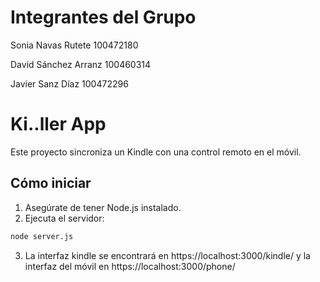 # Integrantes del Grupo

Sonia Navas Rutete 100472180

David Sánchez Arranz 100460314

Javier Sanz Díaz 100472296

# Ki..ller App

Este proyecto sincroniza un Kindle con una control remoto en el móvil.

## Cómo iniciar

1. Asegúrate de tener Node.js instalado.
2. Ejecuta el servidor:

```bash
node server.js
```

3. La interfaz kindle se encontrará en https://localhost:3000/kindle/ y la interfaz del móvil en https://localhost:3000/phone/
